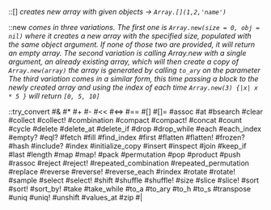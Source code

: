 ::[] *creates new array with given objects -> `Array.[](1,2,'name')`*

::new *comes in three variations. The first one is `Array.new(size = 0, obj = nil)` where it creates a new array with the specified size, populated with the same object argument. If none of those two are provided, it will return an empty array.*
*The second variation is calling Array.new with a single argument, an already existing array, which will then create a copy of `Array.new(array)` the array is generated by calling `to_ary` on the parameter*
*The third variation comes in a similar form, this time passing a block to the newly created array and using the index of each time `Array.new(3) {|x| x * 5 }` will return `[0, 5, 10]`*

::try_convert
#&
#*
#+
#-
#<<
#<=>
#==
#[]
#[]=
#assoc
#at
#bsearch
#clear
#collect
#collect!
#combination
#compact
#compact!
#concat
#count
#cycle
#delete
#delete_at
#delete_if
#drop
#drop_while
#each
#each_index
#empty?
#eql?
#fetch
#fill
#find_index
#first
#flatten
#flatten!
#frozen?
#hash
#include?
#index
#initialize_copy
#insert
#inspect
#join
#keep_if
#last
#length
#map
#map!
#pack
#permutation
#pop
#product
#push
#rassoc
#reject
#reject!
#repeated_combination
#repeated_permutation
#replace
#reverse
#reverse!
#reverse_each
#rindex
#rotate
#rotate!
#sample
#select
#select!
#shift
#shuffle
#shuffle!
#size
#slice
#slice!
#sort
#sort!
#sort_by!
#take
#take_while
#to_a
#to_ary
#to_h
#to_s
#transpose
#uniq
#uniq!
#unshift
#values_at
#zip
#|